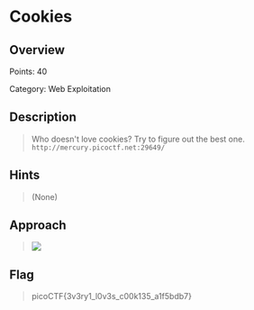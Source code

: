 # Cookies

## Overview

Points: 40

Category: Web Exploitation

## Description

> Who doesn't love cookies? Try to figure out the best one. `http://mercury.picoctf.net:29649/`

## Hints

> (None)

## Approach

> ![](Assignment_2%2FNIKHILMEENA%20ASSIGNMENT%202%2FAssets%2FScreenshot%20from%202022-06-20%2019-16-10.png)


## Flag

> picoCTF{3v3ry1_l0v3s_c00k135_a1f5bdb7}
